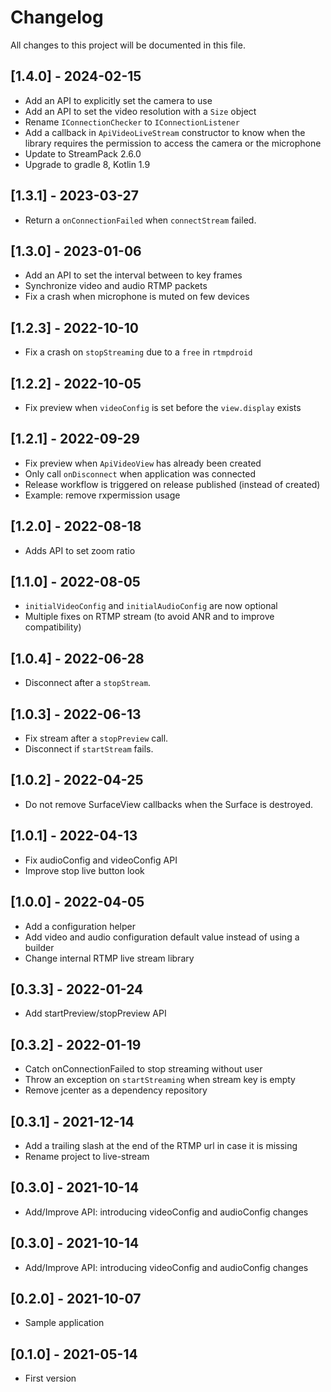 # Changelog

All changes to this project will be documented in this file.

## [1.4.0] - 2024-02-15

- Add an API to explicitly set the camera to use
- Add an API to set the video resolution with a `Size` object
- Rename `IConnectionChecker` to `IConnectionListener`
- Add a callback in `ApiVideoLiveStream` constructor to know when the library requires the
  permission to access the camera or the microphone
- Update to StreamPack 2.6.0
- Upgrade to gradle 8, Kotlin 1.9

## [1.3.1] - 2023-03-27

- Return a `onConnectionFailed` when `connectStream` failed.

## [1.3.0] - 2023-01-06

- Add an API to set the interval between to key frames
- Synchronize video and audio RTMP packets
- Fix a crash when microphone is muted on few devices

## [1.2.3] - 2022-10-10

- Fix a crash on `stopStreaming` due to a `free` in `rtmpdroid`

## [1.2.2] - 2022-10-05

- Fix preview when `videoConfig` is set before the `view.display` exists

## [1.2.1] - 2022-09-29

- Fix preview when `ApiVideoView` has already been created
- Only call `onDisconnect` when application was connected
- Release workflow is triggered on release published (instead of created)
- Example: remove rxpermission usage

## [1.2.0] - 2022-08-18

- Adds API to set zoom ratio

## [1.1.0] - 2022-08-05

- `initialVideoConfig` and `initialAudioConfig` are now optional
- Multiple fixes on RTMP stream (to avoid ANR and to improve compatibility)

## [1.0.4] - 2022-06-28

- Disconnect after a `stopStream`.

## [1.0.3] - 2022-06-13

- Fix stream after a `stopPreview` call.
- Disconnect if `startStream` fails.

## [1.0.2] - 2022-04-25

- Do not remove SurfaceView callbacks when the Surface is destroyed.

## [1.0.1] - 2022-04-13

- Fix audioConfig and videoConfig API
- Improve stop live button look

## [1.0.0] - 2022-04-05

- Add a configuration helper
- Add video and audio configuration default value instead of using a builder
- Change internal RTMP live stream library

## [0.3.3] - 2022-01-24

- Add startPreview/stopPreview API

## [0.3.2] - 2022-01-19

- Catch onConnectionFailed to stop streaming without user
- Throw an exception on `startStreaming` when stream key is empty
- Remove jcenter as a dependency repository

## [0.3.1] - 2021-12-14

- Add a trailing slash at the end of the RTMP url in case it is missing
- Rename project to live-stream

## [0.3.0] - 2021-10-14

- Add/Improve API: introducing videoConfig and audioConfig changes

## [0.3.0] - 2021-10-14

- Add/Improve API: introducing videoConfig and audioConfig changes

## [0.2.0] - 2021-10-07

- Sample application

## [0.1.0] - 2021-05-14

- First version
